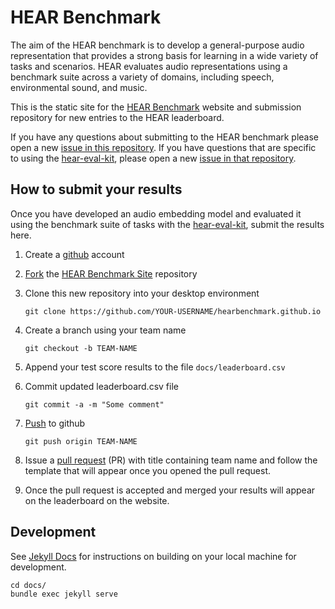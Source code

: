 # HEAR Benchmark

The aim of the HEAR benchmark is to develop a general-purpose audio representation 
that provides a strong basis for learning in a wide variety of tasks and scenarios.
HEAR evaluates audio representations using a benchmark suite across a variety of domains,
including speech, environmental sound, and music.

This is the static site for the [HEAR Benchmark](https://neuralaudio.ai) website and
submission repository for new entries to the HEAR leaderboard.

If you have any questions about submitting to the HEAR benchmark please open a new [issue
in this repository](https://github.com/jorshi/hearbenchmark.github.io/issues). If you
have questions that are specific to using the [hear-eval-kit](https://github.com/neuralaudio/hear-eval-kit),
please open a new [issue in that repository](https://github.com/neuralaudio/hear-eval-kit/issues).

## How to submit your results

Once you have developed an audio embedding model and evaluated it using the benchmark
suite of tasks with the [hear-eval-kit](https://github.com/neuralaudio/hear-eval-kit),
submit the results here.

1. Create a [github](https://github.com) account

2. [Fork](https://help.github.com/articles/fork-a-repo/) the [HEAR Benchmark Site](https://github.com/jorshi/hearbenchmark.github.io) repository

3. Clone this new repository into your desktop environment

   ```
   git clone https://github.com/YOUR-USERNAME/hearbenchmark.github.io
   ```

4. Create a branch using your team name

   ```
   git checkout -b TEAM-NAME
   ```

5. Append your test score results to the file `docs/leaderboard.csv`

6. Commit updated leaderboard.csv file

   ```
   git commit -a -m "Some comment"
   ```

7. [Push](https://help.github.com/articles/pushing-to-a-remote/) to github

   ```
   git push origin TEAM-NAME
   ```

8. Issue a [pull request](https://help.github.com/articles/using-pull-requests/) (PR) 
   with title containing team name and follow the template that will appear 
   once you opened the pull request.

9. Once the pull request is accepted and merged your results will appear on the leaderboard
    on the website.

## Development

See [Jekyll Docs](https://jekyllrb.com/docs/) for instructions on
building on your local machine for development.

```
cd docs/
bundle exec jekyll serve
```

